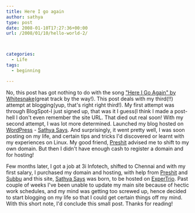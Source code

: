 ```yaml
---
title: Here I go again
author: sathya
type: post
date: 2008-01-10T17:27:36+00:00
url: /2008/01/10/hello-world-2/



categories:
  - Life
tags:
  - beginning

---
```

No, this post has got nothing to do with the song ["Here I Go Again" by Whitesnake][1](great track by the way!). This post deals with my third(!!) attempt at blogging(yup, that's right right third!). My first attempt was through BlogSpot-I just signed up, that was it I guess(I think I made a post-hell I don't even remember the site URL. That died out real soon! With my second attempt, I was lot more determined. Launched my blog hosted on [WordPress][2] - [Sathya Says][3]. And surprisingly, it went pretty well, I was soon posting on my life, and certain tips and tricks I'd discovered or learnt with my experiences on Linux. My good friend, [Preshit][4] advised me to shift to my own domain. But then I didn't have enough cash to register a domain and for hosting!

Few months later, I got a job at 3i Infotech, shifted to Chennai and with my first salary, I purchased my domain and hosting, with help from [Preshit][4] and [Subbu][5] and this site, [Sathya Says][6] was born, to be hosted on [ExperTrio][7]. Past couple of weeks I've been unable to update my main site because of hectic work schedules, and my mind was getting too screwed up, hence decided to start blogging on my life so that I could get certain things off my mind. With this short note, I'd conclude this small post. Thanks for reading!

 [1]: https://www.youtube.com/watch?v=oKTiwCez6Zs
 [2]: https://www.wordpress.com/
 [3]: https://sathyasays.wordpress.com
 [4]: https://www.acchablog.com
 [5]: https://xubz.com
 [6]: https://sathyasays.com
 [7]: https://www.expertrio.com
